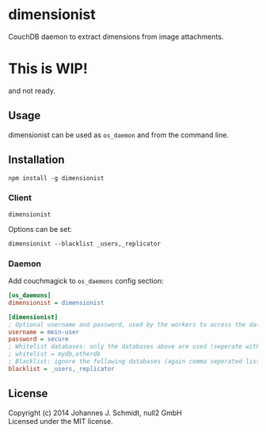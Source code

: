 # dimensionist
CouchDB daemon to extract dimensions from image attachments.

# This is WIP!
and not ready.

## Usage
dimensionist can be used as `os_daemon` and from the command line.

## Installation
```shell
npm install -g dimensionist
```

### Client
```shell
dimensionist
```

Options can be set:
```shell
dimensionist --blacklist _users,_replicator
```

### Daemon
Add couchmagick to `os_daemons` config section:

```ini
[os_daemons]
dimensionist = dimensionist
```

```ini
[dimensionist]
; Optional username and password, used by the workers to access the database
username = mein-user
password = secure
; Whitelist databases: only the databases above are used (seperate with comma)
; whitelist = mydb,otherdb
; Blacklist: ignore the following databases (again comma seperated list)
blacklist = _users,_replicator
```

## License
Copyright (c) 2014 Johannes J. Schmidt, null2 GmbH  
Licensed under the MIT license.
